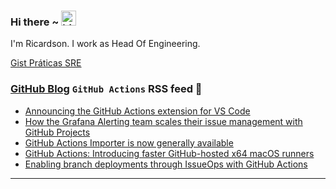 ### Hi there ~ <img src="https://user-images.githubusercontent.com/1303154/88677602-1635ba80-d120-11ea-84d8-d263ba5fc3c0.gif" width="24px" alt="hi">

I'm Ricardson. I work as Head Of Engineering.

[Gist Práticas SRE](https://gist.github.com/r1w1s1/1ca63e1afb467410ddbb9081214a51ac)

### [GitHub Blog](https://github.blog/) `GitHub Actions` RSS feed 📖

<!--START_SECTION:feed-->
* [Announcing the GitHub Actions extension for VS Code](https:&#x2F;&#x2F;github.blog&#x2F;2023-03-28-announcing-the-github-actions-extension-for-vs-code&#x2F;)
* [How the Grafana Alerting team scales their issue management with GitHub Projects](https:&#x2F;&#x2F;github.blog&#x2F;2023-03-15-how-the-grafana-alerting-team-scales-their-issue-management-with-github-projects&#x2F;)
* [GitHub Actions Importer is now generally available](https:&#x2F;&#x2F;github.blog&#x2F;2023-03-01-github-actions-importer-is-now-generally-available&#x2F;)
* [GitHub Actions: Introducing faster GitHub-hosted x64 macOS runners](https:&#x2F;&#x2F;github.blog&#x2F;2023-03-01-github-actions-introducing-faster-github-hosted-x64-macos-runners&#x2F;)
* [Enabling branch deployments through IssueOps with GitHub Actions](https:&#x2F;&#x2F;github.blog&#x2F;2023-02-02-enabling-branch-deployments-through-issueops-with-github-actions&#x2F;)
<!--END_SECTION:feed-->

---------

<!--
**r1williams/r1williams** is a ✨ _special_ ✨ repository because its `README.md` (this file) appears on your GitHub profile.



